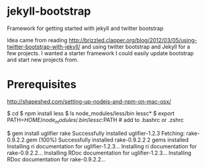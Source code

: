 jekyll-bootstrap
================

Framework for getting started with jekyll and twitter bootstrap

Idea came from reading http://brizzled.clapper.org/blog/2012/03/05/using-twitter-bootstrap-with-jekyll/ and using twitter bootstrap and Jekyll for a few projects.  I wanted a starter framework I could easily update bootstrap and start new projects from.

Prerequisites
=============

http://shapeshed.com/setting-up-nodejs-and-npm-on-mac-osx/


$ cd
$ npm install less
$ ls node_modules/less/bin
lessc*
$ export PATH=$HOME/node_modules/.bin/lessc:$PATH  # add to .bashrc or .zshrc


$ gem install uglifier rake
Successfully installed uglifier-1.2.3
Fetching: rake-0.9.2.2.gem (100%)
Successfully installed rake-0.9.2.2
2 gems installed
Installing ri documentation for uglifier-1.2.3...
Installing ri documentation for rake-0.9.2.2...
Installing RDoc documentation for uglifier-1.2.3...
Installing RDoc documentation for rake-0.9.2.2...
